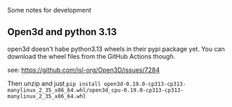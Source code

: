 Some notes for development

## Open3d and python 3.13

open3d doesn't habe python3.13 wheels in their pypi package yet. You can download the wheel files from the GitHub Actions though.

see: https://github.com/isl-org/Open3D/issues/7284

Then unzip and just `pip install open3d-0.19.0-cp313-cp313-manylinux_2_35_x86_64.whl/open3d_cpu-0.19.0-cp313-cp313-manylinux_2_35_x86_64.whl`

